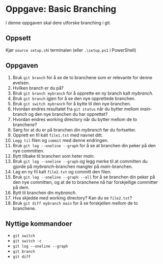 # Oppgave: Basic Branching

I denne oppgaven skal dere utforske branching i git. 

## Oppsett
Kjør `source setup.sh`i terminalen (eller `.\setup.ps1` i PowerShell)

## Oppgaven
1. Bruk `git branch` for å se de to branchene som er relevante for denne øvelsen.
2. Hvilken branch er du på?
3. Bruk `git branch mybranch` for å opprette en ny branch kalt _mybranch_.
4. Bruk `git branch` igjen for å se den nye opprettede branchen.
5. Bruk `git switch mybranch` for å bytte til den nye branchen.
6. Hvordan endres resultatet fra `git status` når du bytter mellom _main_-branch og den nye branchen du har opprettet?
7. Hvordan endres working directory når du bytter mellom de to branchene?
8. Sørg for at du er på branchen din _mybranch_ før du fortsetter.
9. Opprett en fil kalt `file1.txt` med navnet ditt.
10. `Legg til` filen og `commit` med denne endringen.
11. Bruk `git log --oneline --graph` for å se at branchen din peker på den nye committen.
12. Bytt tilbake til branchen som heter _main_.
13. Bruk `git log --oneline --graph` og legg merke til at committen du gjorde på _mybranch_-branchen mangler på _main_-branchen.
14. Lag en ny fil kalt `file2.txt` og committ den filen.
15. Bruk `git log --oneline --graph --all` for å se branchen din peker på den nye committen, og at de to branchene nå har forskjellige committer på dem.
16. Bytt til branchen din _mybranch_.
17. Hva skjedde med working directory? Kan du se `file2.txt`?
18. Bruk `git diff mybranch main` for å se forskjellen mellom de to branchene.

## Nyttige kommandoer 
- `git switch`
- `git switch -c`
- `git log --oneline --graph`
- `git branch`
- `git diff`